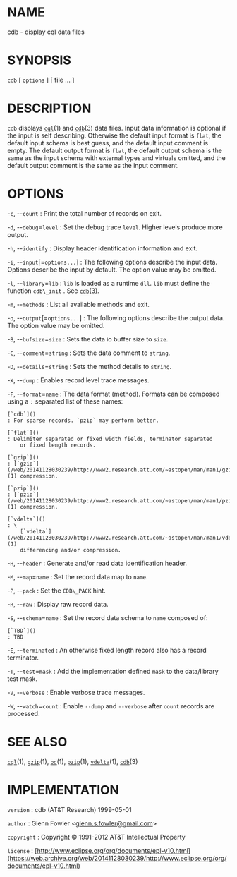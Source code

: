 # NAME

cdb - display cql data files

# SYNOPSIS

`cdb` \[ `options` \] \[ file ... \]

# DESCRIPTION

`cdb` displays
[`cql`](/web/20141128030239/http://www2.research.att.com/~astopen/man/man1/cql.html)(1)
and
[`cdb`](/web/20141128030239/http://www2.research.att.com/~astopen/man/man3/cdb.html)(3)
data files. Input data information is optional if the input is self
describing. Otherwise the default input format is `flat`, the default
input schema is best guess, and the default input comment is empty. The
default output format is `flat`, the default output schema is the same
as the input schema with external types and virtuals omitted, and the
default output comment is the same as the input comment.

# OPTIONS

-`c`, --`count`
:   Print the total number of records on exit.

-`d`, --`debug`=`level`
:   Set the debug trace `level`. Higher levels produce more output.

-`h`, --`identify`
:   Display header identification information and exit.

-`i`, --`input`\[=`options...`\]
:   The following options describe the input data. Options describe the
    input by default. The option value may be omitted.

-`l`, --`library`=`lib`
:   `lib` is loaded as a runtime `dll`. `lib` must define the function
    `cdb\_init` . See
    [`cdb`](/web/20141128030239/http://www2.research.att.com/~astopen/man/man3/cdb.html)(3).

-`m`, --`methods`
:   List all available methods and exit.

-`o`, --`output`\[=`options...`\]
:   The following options describe the output data. The option value may
    be omitted.

-`B`, --`bufsize`=`size`
:   Sets the data io buffer size to `size`.

-`C`, --`comment`=`string`
:   Sets the data comment to `string`.

-`D`, --`details`=`string`
:   Sets the method details to `string`.

-`X`, --`dump`
:   Enables record level trace messages.

-`F`, --`format`=`name`
:   The data format (method). Formats can be composed using a `:`
    separated list of these names:

    [`cdb`]()
    : For sparse records. `pzip` may perform better.

    [`flat`]()
    : Delimiter separated or fixed width fields, terminator separated
        or fixed length records.

    [`gzip`]()
    : [`gzip`](/web/20141128030239/http://www2.research.att.com/~astopen/man/man1/gzip.html)(1) compression.

    [`pzip`]()
    : [`pzip`](/web/20141128030239/http://www2.research.att.com/~astopen/man/man1/pzip.html)(1) compression.

    [`vdelta`]()
    : \
        [`vdelta`](/web/20141128030239/http://www2.research.att.com/~astopen/man/man1/vdelta.html)(1)
        differencing and/or compression.

-`H`, --`header`
:   Generate and/or read data identification header.

-`M`, --`map`=`name`
:   Set the record data map to `name`.

-`P`, --`pack`
:   Set the `CDB\_PACK` hint.

-`R`, --`raw`
:   Display raw record data.

-`S`, --`schema`=`name`
:   Set the record data schema to `name` composed of:

    [`TBD`]()
    : TBD

-`E`, --`terminated`
:   An otherwise fixed length record also has a record terminator.

-`T`, --`test`=`mask`
:   Add the implementation defined `mask` to the data/library test mask.

-`V`, --`verbose`
:   Enable verbose trace messages.

-`W`, --`watch`=`count`
:   Enable `--dump` and `--verbose` after `count` records
    are processed.

# SEE ALSO

[`cql`](/web/20141128030239/http://www2.research.att.com/~astopen/man/man1/cql.html)(1),
[`gzip`](/web/20141128030239/http://www2.research.att.com/~astopen/man/man1/gzip.html)(1),
[`od`](/web/20141128030239/http://www2.research.att.com/~astopen/man/man1/od.html)(1),
[`pzip`](/web/20141128030239/http://www2.research.att.com/~astopen/man/man1/pzip.html)(1),
[`vdelta`](/web/20141128030239/http://www2.research.att.com/~astopen/man/man1/vdelta.html)(1),
[`cdb`](/web/20141128030239/http://www2.research.att.com/~astopen/man/man3/cdb.html)(3)

# IMPLEMENTATION

`version`
:   cdb (AT&T Research) 1999-05-01

`author`
:   Glenn Fowler
    &lt;[glenn.s.fowler@gmail.com](https://web.archive.org/web/20141128030239/mailto:glenn.s.fowler@gmail.com)&gt;

`copyright`
:   Copyright © 1991-2012 AT&T Intellectual Property

`license`
:   [http://www.eclipse.org/org/documents/epl-v10.html](https://web.archive.org/web/20141128030239/http://www.eclipse.org/org/documents/epl-v10.html)


